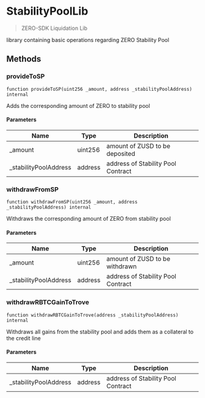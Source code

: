 # StabilityPoolLib



> ZERO-SDK Liquidation Lib

library containing basic operations regarding ZERO Stability Pool



## Methods

### provideToSP

```solidity
function provideToSP(uint256 _amount, address _stabilityPoolAddress) internal
```

Adds the corresponding amount of ZERO to stability pool



#### Parameters

| Name | Type | Description |
|---|---|---|
| _amount | uint256 | amount of ZUSD to be deposited |
| _stabilityPoolAddress | address | address of Stability Pool Contract |

### withdrawFromSP

```solidity
function withdrawFromSP(uint256 _amount, address _stabilityPoolAddress) internal
```

Withdraws the corresponding amount of ZERO from stability pool



#### Parameters

| Name | Type | Description |
|---|---|---|
| _amount | uint256 | amount of ZUSD to be withdrawn |
| _stabilityPoolAddress | address | address of Stability Pool Contract |

### withdrawRBTCGainToTrove

```solidity
function withdrawRBTCGainToTrove(address _stabilityPoolAddress) internal
```

Withdraws all gains from the stability pool and adds them as a collateral to the credit line



#### Parameters

| Name | Type | Description |
|---|---|---|
| _stabilityPoolAddress | address | address of Stability Pool Contract |




